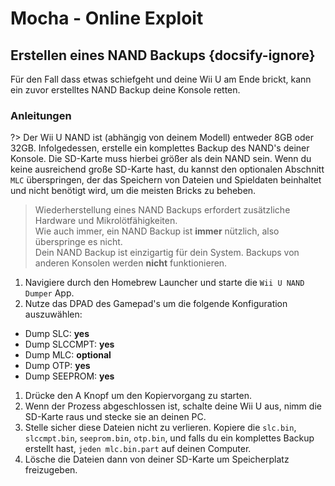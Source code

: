# Mocha - Online Exploit

## Erstellen eines NAND Backups {docsify-ignore}

Für den Fall dass etwas schiefgeht und deine Wii U am Ende brickt, kann ein zuvor erstelltes NAND Backup deine Konsole retten.

### Anleitungen

?> Der Wii U NAND ist (abhängig von deinem Modell) entweder 8GB oder 32GB. Infolgedessen, erstelle ein komplettes Backup des NAND's deiner Konsole. Die SD-Karte muss hierbei größer als dein NAND sein. Wenn du keine ausreichend große SD-Karte hast, du kannst den optionalen Abschnitt `MLC` überspringen, der das Speichern von Dateien und Spieldaten beinhaltet und nicht benötigt wird, um die meisten Bricks zu beheben.

> Wiederherstellung eines NAND Backups erfordert zusätzliche Hardware und Mikrolötfähigkeiten. <br>Wie auch immer, ein NAND Backup ist **immer** nützlich, also überspringe es nicht. <br>Dein NAND Backup ist einzigartig für dein System. Backups von anderen Konsolen werden **nicht** funktionieren.

1. Navigiere durch den Homebrew Launcher und starte die `Wii U NAND Dumper` App.
1. Nutze das DPAD des Gamepad's um die folgende Konfiguration auszuwählen:
 - Dump SLC: **yes**
 - Dump SLCCMPT: **yes**
 - Dump MLC: **optional**
 - Dump OTP: **yes**
 - Dump SEEPROM: **yes**
1. Drücke den A Knopf um den Kopiervorgang zu starten.
1. Wenn der Prozess abgeschlossen ist, schalte deine Wii U aus, nimm die SD-Karte raus und stecke sie an deinen PC.
1. Stelle sicher diese Dateien nicht zu verlieren. Kopiere die `slc.bin`, `slccmpt.bin`, `seeprom.bin`, `otp.bin`, und falls du ein komplettes Backup erstellt hast, `jeden mlc.bin.part` auf deinen Computer.
1. Lösche die Dateien dann von deiner SD-Karte um Speicherplatz freizugeben.